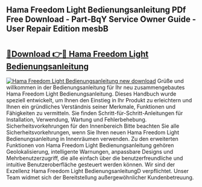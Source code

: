 ## Hama Freedom Light Bedienungsanleitung PDf Free Download - Part-BqY Service Owner Guide - User Repair Edition mesbB

# <h2><a href="http://df1h488.blite.top/?on=Hama+Freedom+Light+Bedienungsanleitung">🔗Download 👉🔴 Hama Freedom Light Bedienungsanleitung</a></h2>

[![Hama Freedom Light Bedienungsanleitung new download](https://i.imgur.com/lujVjoI.png)](http://df1h488.blite.top/?on=Hama+Freedom+Light+Bedienungsanleitung)
Grüße und willkommen in der Bedienungsanleitung für Ihr neu zusammengebautes Hama Freedom Light Bedienungsanleitung. Dieses Handbuch wurde speziell entwickelt, um Ihnen den Einstieg in Ihr Produkt zu erleichtern und Ihnen ein gründliches Verständnis seiner Merkmale, Funktionen und Fähigkeiten zu vermitteln. Sie finden Schritt-für-Schritt-Anleitungen für Installation, Verwendung, Wartung und Fehlerbehebung. Sicherheitsvorkehrungen für den Innenbereich Bitte beachten Sie alle Sicherheitsvorkehrungen, wenn Sie Ihren neuen Hama Freedom Light Bedienungsanleitung in Innenräumen verwenden. Zu den erweiterten Funktionen von Hama Freedom Light Bedienungsanleitung gehören Geolokalisierung, intelligente Warnungen, anpassbare Designs und Mehrbenutzerzugriff, die alle einfach über die benutzerfreundliche und intuitive Benutzeroberfläche gesteuert werden können. Wir sind der Exzellenz Hama Freedom Light BedienungsanleitungD verpflichtet. Unser Team widmet sich der Bereitstellung außergewöhnlicher Kundenbetreuung.
